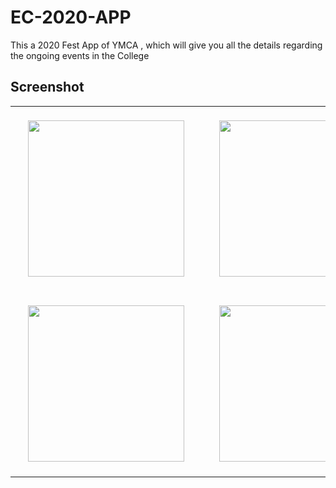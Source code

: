 # EC-2020-APP
This a  2020 Fest App of YMCA , which will give you  all the details regarding the ongoing events in the College 
## Screenshot


 <table cellspacing="20">
    <tr>
      <td> <img src="https://user-images.githubusercontent.com/33259474/85234753-59b84d00-b42d-11ea-8676-526bb72fc773.jpeg" width=250 style="margin: 20px"></td>
      <td>
       <img src="https://user-images.githubusercontent.com/33259474/85234754-5ae97a00-b42d-11ea-9c74-e0236a6db4eb.jpeg" width=250 style="margin: 20px"></td>
      <td><img src="https://user-images.githubusercontent.com/33259474/85234755-5b821080-b42d-11ea-8321-eac8120b10d5.jpeg" width=250 style="margin: 20px"></td>
    </tr>
  <tr>
    <td><img src="https://user-images.githubusercontent.com/33259474/85234756-5b821080-b42d-11ea-9ab2-0c5abc8eeb9c.jpeg" width=250 style="margin: 20px"></td>
    <td><img src="https://user-images.githubusercontent.com/33259474/85234757-5c1aa700-b42d-11ea-8727-749691c146b9.jpeg" width=250 style="margin: 20px"></td>
  </tr>
  </table>



